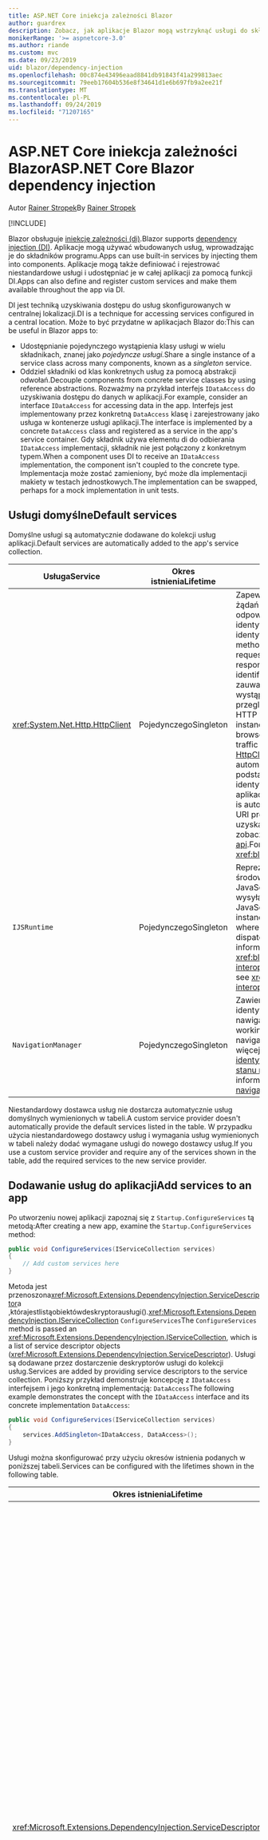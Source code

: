 ```yaml
---
title: ASP.NET Core iniekcja zależności Blazor
author: guardrex
description: Zobacz, jak aplikacje Blazor mogą wstrzyknąć usługi do składników programu.
monikerRange: '>= aspnetcore-3.0'
ms.author: riande
ms.custom: mvc
ms.date: 09/23/2019
uid: blazor/dependency-injection
ms.openlocfilehash: 00c874e43496eaad8841db91843f41a299813aec
ms.sourcegitcommit: 79eeb17604b536e8f34641d1e6b697fb9a2ee21f
ms.translationtype: MT
ms.contentlocale: pl-PL
ms.lasthandoff: 09/24/2019
ms.locfileid: "71207165"
---
```

# <a name="aspnet-core-blazor-dependency-injection"></a><span data-ttu-id="bbd7a-103">ASP.NET Core iniekcja zależności Blazor</span><span class="sxs-lookup"><span data-stu-id="bbd7a-103">ASP.NET Core Blazor dependency injection</span></span>

<span data-ttu-id="bbd7a-104">Autor [Rainer Stropek](https://www.timecockpit.com)</span><span class="sxs-lookup"><span data-stu-id="bbd7a-104">By [Rainer Stropek](https://www.timecockpit.com)</span></span>

[!INCLUDE[](~/includes/blazorwasm-preview-notice.md)]

<span data-ttu-id="bbd7a-105">Blazor obsługuje [iniekcję zależności (di)](xref:fundamentals/dependency-injection).</span><span class="sxs-lookup"><span data-stu-id="bbd7a-105">Blazor supports [dependency injection (DI)](xref:fundamentals/dependency-injection).</span></span> <span data-ttu-id="bbd7a-106">Aplikacje mogą używać wbudowanych usług, wprowadzając je do składników programu.</span><span class="sxs-lookup"><span data-stu-id="bbd7a-106">Apps can use built-in services by injecting them into components.</span></span> <span data-ttu-id="bbd7a-107">Aplikacje mogą także definiować i rejestrować niestandardowe usługi i udostępniać je w całej aplikacji za pomocą funkcji DI.</span><span class="sxs-lookup"><span data-stu-id="bbd7a-107">Apps can also define and register custom services and make them available throughout the app via DI.</span></span>

<span data-ttu-id="bbd7a-108">DI jest techniką uzyskiwania dostępu do usług skonfigurowanych w centralnej lokalizacji.</span><span class="sxs-lookup"><span data-stu-id="bbd7a-108">DI is a technique for accessing services configured in a central location.</span></span> <span data-ttu-id="bbd7a-109">Może to być przydatne w aplikacjach Blazor do:</span><span class="sxs-lookup"><span data-stu-id="bbd7a-109">This can be useful in Blazor apps to:</span></span>

* <span data-ttu-id="bbd7a-110">Udostępnianie pojedynczego wystąpienia klasy usługi w wielu składnikach, znanej jako *pojedyncze usługi.*</span><span class="sxs-lookup"><span data-stu-id="bbd7a-110">Share a single instance of a service class across many components, known as a *singleton* service.</span></span>
* <span data-ttu-id="bbd7a-111">Oddziel składniki od klas konkretnych usług za pomocą abstrakcji odwołań.</span><span class="sxs-lookup"><span data-stu-id="bbd7a-111">Decouple components from concrete service classes by using reference abstractions.</span></span> <span data-ttu-id="bbd7a-112">Rozważmy na przykład interfejs `IDataAccess` do uzyskiwania dostępu do danych w aplikacji.</span><span class="sxs-lookup"><span data-stu-id="bbd7a-112">For example, consider an interface `IDataAccess` for accessing data in the app.</span></span> <span data-ttu-id="bbd7a-113">Interfejs jest implementowany przez konkretną `DataAccess` klasę i zarejestrowany jako usługa w kontenerze usługi aplikacji.</span><span class="sxs-lookup"><span data-stu-id="bbd7a-113">The interface is implemented by a concrete `DataAccess` class and registered as a service in the app's service container.</span></span> <span data-ttu-id="bbd7a-114">Gdy składnik używa elementu di do odbierania `IDataAccess` implementacji, składnik nie jest połączony z konkretnym typem.</span><span class="sxs-lookup"><span data-stu-id="bbd7a-114">When a component uses DI to receive an `IDataAccess` implementation, the component isn't coupled to the concrete type.</span></span> <span data-ttu-id="bbd7a-115">Implementacja może zostać zamieniony, być może dla implementacji makiety w testach jednostkowych.</span><span class="sxs-lookup"><span data-stu-id="bbd7a-115">The implementation can be swapped, perhaps for a mock implementation in unit tests.</span></span>

## <a name="default-services"></a><span data-ttu-id="bbd7a-116">Usługi domyślne</span><span class="sxs-lookup"><span data-stu-id="bbd7a-116">Default services</span></span>

<span data-ttu-id="bbd7a-117">Domyślne usługi są automatycznie dodawane do kolekcji usług aplikacji.</span><span class="sxs-lookup"><span data-stu-id="bbd7a-117">Default services are automatically added to the app's service collection.</span></span>

| <span data-ttu-id="bbd7a-118">Usługa</span><span class="sxs-lookup"><span data-stu-id="bbd7a-118">Service</span></span> | <span data-ttu-id="bbd7a-119">Okres istnienia</span><span class="sxs-lookup"><span data-stu-id="bbd7a-119">Lifetime</span></span> | <span data-ttu-id="bbd7a-120">Opis</span><span class="sxs-lookup"><span data-stu-id="bbd7a-120">Description</span></span> |
| ------- | -------- | ----------- |
| <xref:System.Net.Http.HttpClient> | <span data-ttu-id="bbd7a-121">Pojedynczego</span><span class="sxs-lookup"><span data-stu-id="bbd7a-121">Singleton</span></span> | <span data-ttu-id="bbd7a-122">Zapewnia metody wysyłania żądań HTTP i odbierania odpowiedzi HTTP z zasobu identyfikowanego przez identyfikator URI.</span><span class="sxs-lookup"><span data-stu-id="bbd7a-122">Provides methods for sending HTTP requests and receiving HTTP responses from a resource identified by a URI.</span></span> <span data-ttu-id="bbd7a-123">Należy zauważyć, że to `HttpClient` wystąpienie programu używa przeglądarki do obsługi ruchu HTTP w tle.</span><span class="sxs-lookup"><span data-stu-id="bbd7a-123">Note that this instance of `HttpClient` uses the browser for handling the HTTP traffic in the background.</span></span> <span data-ttu-id="bbd7a-124">[HttpClient. BaseAddress](xref:System.Net.Http.HttpClient.BaseAddress) jest automatycznie ustawiany na podstawowy prefiks identyfikatora URI aplikacji.</span><span class="sxs-lookup"><span data-stu-id="bbd7a-124">[HttpClient.BaseAddress](xref:System.Net.Http.HttpClient.BaseAddress) is automatically set to the base URI prefix of the app.</span></span> <span data-ttu-id="bbd7a-125">Aby uzyskać więcej informacji, zobacz <xref:blazor/call-web-api>.</span><span class="sxs-lookup"><span data-stu-id="bbd7a-125">For more information, see <xref:blazor/call-web-api>.</span></span> |
| `IJSRuntime` | <span data-ttu-id="bbd7a-126">Pojedynczego</span><span class="sxs-lookup"><span data-stu-id="bbd7a-126">Singleton</span></span> | <span data-ttu-id="bbd7a-127">Reprezentuje wystąpienie środowiska uruchomieniowego JavaScript, w którym są wysyłane wywołania języka JavaScript.</span><span class="sxs-lookup"><span data-stu-id="bbd7a-127">Represents an instance of a JavaScript runtime where JavaScript calls are dispatched.</span></span> <span data-ttu-id="bbd7a-128">Aby uzyskać więcej informacji, zobacz <xref:blazor/javascript-interop>.</span><span class="sxs-lookup"><span data-stu-id="bbd7a-128">For more information, see <xref:blazor/javascript-interop>.</span></span> |
| `NavigationManager` | <span data-ttu-id="bbd7a-129">Pojedynczego</span><span class="sxs-lookup"><span data-stu-id="bbd7a-129">Singleton</span></span> | <span data-ttu-id="bbd7a-130">Zawiera pomocników do pracy z identyfikatorami URI i stanem nawigacji.</span><span class="sxs-lookup"><span data-stu-id="bbd7a-130">Contains helpers for working with URIs and navigation state.</span></span> <span data-ttu-id="bbd7a-131">Aby uzyskać więcej informacji, zobacz [identyfikatory URI i pomocnika stanu nawigacji](xref:blazor/routing#uri-and-navigation-state-helpers).</span><span class="sxs-lookup"><span data-stu-id="bbd7a-131">For more information, see [URI and navigation state helpers](xref:blazor/routing#uri-and-navigation-state-helpers).</span></span> |

<span data-ttu-id="bbd7a-132">Niestandardowy dostawca usług nie dostarcza automatycznie usług domyślnych wymienionych w tabeli.</span><span class="sxs-lookup"><span data-stu-id="bbd7a-132">A custom service provider doesn't automatically provide the default services listed in the table.</span></span> <span data-ttu-id="bbd7a-133">W przypadku użycia niestandardowego dostawcy usług i wymagania usług wymienionych w tabeli należy dodać wymagane usługi do nowego dostawcy usług.</span><span class="sxs-lookup"><span data-stu-id="bbd7a-133">If you use a custom service provider and require any of the services shown in the table, add the required services to the new service provider.</span></span>

## <a name="add-services-to-an-app"></a><span data-ttu-id="bbd7a-134">Dodawanie usług do aplikacji</span><span class="sxs-lookup"><span data-stu-id="bbd7a-134">Add services to an app</span></span>

<span data-ttu-id="bbd7a-135">Po utworzeniu nowej aplikacji zapoznaj się z `Startup.ConfigureServices` tą metodą:</span><span class="sxs-lookup"><span data-stu-id="bbd7a-135">After creating a new app, examine the `Startup.ConfigureServices` method:</span></span>

```csharp
public void ConfigureServices(IServiceCollection services)
{
    // Add custom services here
}
```

<span data-ttu-id="bbd7a-136">Metoda jest przenoszona<xref:Microsoft.Extensions.DependencyInjection.ServiceDescriptor>a ,którajestlistąobiektówdeskryptorausługi().<xref:Microsoft.Extensions.DependencyInjection.IServiceCollection> `ConfigureServices`</span><span class="sxs-lookup"><span data-stu-id="bbd7a-136">The `ConfigureServices` method is passed an <xref:Microsoft.Extensions.DependencyInjection.IServiceCollection>, which is a list of service descriptor objects (<xref:Microsoft.Extensions.DependencyInjection.ServiceDescriptor>).</span></span> <span data-ttu-id="bbd7a-137">Usługi są dodawane przez dostarczenie deskryptorów usługi do kolekcji usług.</span><span class="sxs-lookup"><span data-stu-id="bbd7a-137">Services are added by providing service descriptors to the service collection.</span></span> <span data-ttu-id="bbd7a-138">Poniższy przykład demonstruje koncepcję z `IDataAccess` interfejsem i jego konkretną implementacją: `DataAccess`</span><span class="sxs-lookup"><span data-stu-id="bbd7a-138">The following example demonstrates the concept with the `IDataAccess` interface and its concrete implementation `DataAccess`:</span></span>

```csharp
public void ConfigureServices(IServiceCollection services)
{
    services.AddSingleton<IDataAccess, DataAccess>();
}
```

<span data-ttu-id="bbd7a-139">Usługi można skonfigurować przy użyciu okresów istnienia podanych w poniższej tabeli.</span><span class="sxs-lookup"><span data-stu-id="bbd7a-139">Services can be configured with the lifetimes shown in the following table.</span></span>

| <span data-ttu-id="bbd7a-140">Okres istnienia</span><span class="sxs-lookup"><span data-stu-id="bbd7a-140">Lifetime</span></span> | <span data-ttu-id="bbd7a-141">Opis</span><span class="sxs-lookup"><span data-stu-id="bbd7a-141">Description</span></span> |
| -------- | ----------- |
| <xref:Microsoft.Extensions.DependencyInjection.ServiceDescriptor.Scoped*> | <span data-ttu-id="bbd7a-142">Aplikacje webassembly Blazor nie mają obecnie koncepcji DI Scopes.</span><span class="sxs-lookup"><span data-stu-id="bbd7a-142">Blazor WebAssembly apps don't currently have a concept of DI scopes.</span></span> <span data-ttu-id="bbd7a-143">`Scoped`-zarejestrowane usługi zachowują `Singleton` się jak usługi.</span><span class="sxs-lookup"><span data-stu-id="bbd7a-143">`Scoped`-registered services behave like `Singleton` services.</span></span> <span data-ttu-id="bbd7a-144">Jednak model hostingu serwera Blazor obsługuje `Scoped` okres istnienia.</span><span class="sxs-lookup"><span data-stu-id="bbd7a-144">However, the Blazor Server hosting model supports the `Scoped` lifetime.</span></span> <span data-ttu-id="bbd7a-145">W aplikacjach Blazor Server Rejestracja usługi w zakresie jest objęta zakresem *połączenia*.</span><span class="sxs-lookup"><span data-stu-id="bbd7a-145">In Blazor Server apps, a scoped service registration is scoped to the *connection*.</span></span> <span data-ttu-id="bbd7a-146">Z tego powodu użycie usług objętych zakresem jest preferowane dla usług, które powinny być objęte zakresem bieżącego użytkownika, nawet jeśli bieżącym celem jest uruchomienie po stronie klienta w przeglądarce.</span><span class="sxs-lookup"><span data-stu-id="bbd7a-146">For this reason, using scoped services is preferred for services that should be scoped to the current user, even if the current intent is to run client-side in the browser.</span></span> |
| <xref:Microsoft.Extensions.DependencyInjection.ServiceDescriptor.Singleton*> | <span data-ttu-id="bbd7a-147">DI tworzy *pojedyncze wystąpienie* usługi.</span><span class="sxs-lookup"><span data-stu-id="bbd7a-147">DI creates a *single instance* of the service.</span></span> <span data-ttu-id="bbd7a-148">Wszystkie składniki wymagające `Singleton` usługi odbierają wystąpienie tej samej usługi.</span><span class="sxs-lookup"><span data-stu-id="bbd7a-148">All components requiring a `Singleton` service receive an instance of the same service.</span></span> |
| <xref:Microsoft.Extensions.DependencyInjection.ServiceDescriptor.Transient*> | <span data-ttu-id="bbd7a-149">Za każdym razem, gdy składnik uzyskuje wystąpienie `Transient` usługi z kontenera usługi, otrzymuje *nowe wystąpienie* usługi.</span><span class="sxs-lookup"><span data-stu-id="bbd7a-149">Whenever a component obtains an instance of a `Transient` service from the service container, it receives a *new instance* of the service.</span></span> |

<span data-ttu-id="bbd7a-150">System DI jest oparty na systemie DI w ASP.NET Core.</span><span class="sxs-lookup"><span data-stu-id="bbd7a-150">The DI system is based on the DI system in ASP.NET Core.</span></span> <span data-ttu-id="bbd7a-151">Aby uzyskać więcej informacji, zobacz <xref:fundamentals/dependency-injection>.</span><span class="sxs-lookup"><span data-stu-id="bbd7a-151">For more information, see <xref:fundamentals/dependency-injection>.</span></span>

## <a name="request-a-service-in-a-component"></a><span data-ttu-id="bbd7a-152">Żądanie usługi w składniku</span><span class="sxs-lookup"><span data-stu-id="bbd7a-152">Request a service in a component</span></span>

<span data-ttu-id="bbd7a-153">Po dodaniu usług do kolekcji usług należy wstrzyknąć usługi do składników za pomocą [ \@dyrektywy wstrzyknięcia](xref:mvc/views/razor#inject) Razor.</span><span class="sxs-lookup"><span data-stu-id="bbd7a-153">After services are added to the service collection, inject the services into the components using the [\@inject](xref:mvc/views/razor#inject) Razor directive.</span></span> <span data-ttu-id="bbd7a-154">`@inject`ma dwa parametry:</span><span class="sxs-lookup"><span data-stu-id="bbd7a-154">`@inject` has two parameters:</span></span>

* <span data-ttu-id="bbd7a-155">Wpisz &ndash; typ usługi do dodania.</span><span class="sxs-lookup"><span data-stu-id="bbd7a-155">Type &ndash; The type of the service to inject.</span></span>
* <span data-ttu-id="bbd7a-156">Właściwość &ndash; nazwa właściwości otrzymującej wstrzykiwanej usługi App Service.</span><span class="sxs-lookup"><span data-stu-id="bbd7a-156">Property &ndash; The name of the property receiving the injected app service.</span></span> <span data-ttu-id="bbd7a-157">Właściwość nie wymaga ręcznego tworzenia.</span><span class="sxs-lookup"><span data-stu-id="bbd7a-157">The property doesn't require manual creation.</span></span> <span data-ttu-id="bbd7a-158">Kompilator tworzy właściwość.</span><span class="sxs-lookup"><span data-stu-id="bbd7a-158">The compiler creates the property.</span></span>

<span data-ttu-id="bbd7a-159">Aby uzyskać więcej informacji, zobacz <xref:mvc/views/dependency-injection>.</span><span class="sxs-lookup"><span data-stu-id="bbd7a-159">For more information, see <xref:mvc/views/dependency-injection>.</span></span>

<span data-ttu-id="bbd7a-160">Użyj wielu `@inject` instrukcji, aby wstrzyknąć różne usługi.</span><span class="sxs-lookup"><span data-stu-id="bbd7a-160">Use multiple `@inject` statements to inject different services.</span></span>

<span data-ttu-id="bbd7a-161">Poniższy przykład pokazuje, jak używać `@inject`.</span><span class="sxs-lookup"><span data-stu-id="bbd7a-161">The following example shows how to use `@inject`.</span></span> <span data-ttu-id="bbd7a-162">Implementowanie `Services.IDataAccess` usługi jest wstrzykiwane do właściwości `DataRepository`składnika.</span><span class="sxs-lookup"><span data-stu-id="bbd7a-162">The service implementing `Services.IDataAccess` is injected into the component's property `DataRepository`.</span></span> <span data-ttu-id="bbd7a-163">Zwróć uwagę, jak kod używa `IDataAccess` tylko abstrakcji:</span><span class="sxs-lookup"><span data-stu-id="bbd7a-163">Note how the code is only using the `IDataAccess` abstraction:</span></span>

[!code-cshtml[](dependency-injection/samples_snapshot/3.x/CustomerList.razor?highlight=2-3,23)]

<span data-ttu-id="bbd7a-164">Wewnętrznie wygenerowana Właściwość (`DataRepository`) jest uzupełniona `InjectAttribute` atrybutem.</span><span class="sxs-lookup"><span data-stu-id="bbd7a-164">Internally, the generated property (`DataRepository`) is decorated with the `InjectAttribute` attribute.</span></span> <span data-ttu-id="bbd7a-165">Zazwyczaj ten atrybut nie jest używany bezpośrednio.</span><span class="sxs-lookup"><span data-stu-id="bbd7a-165">Typically, this attribute isn't used directly.</span></span> <span data-ttu-id="bbd7a-166">Jeśli klasa podstawowa jest wymagana dla składników i właściwości wstrzykiwane są również wymagane dla klasy bazowej, należy ręcznie dodać `InjectAttribute`:</span><span class="sxs-lookup"><span data-stu-id="bbd7a-166">If a base class is required for components and injected properties are also required for the base class, manually add the `InjectAttribute`:</span></span>

```csharp
public class ComponentBase : IComponent
{
    // DI works even if using the InjectAttribute in a component's base class.
    [Inject]
    protected IDataAccess DataRepository { get; set; }
    ...
}
```

<span data-ttu-id="bbd7a-167">W składnikach pochodnych klasy `@inject` bazowej dyrektywa nie jest wymagana.</span><span class="sxs-lookup"><span data-stu-id="bbd7a-167">In components derived from the base class, the `@inject` directive isn't required.</span></span> <span data-ttu-id="bbd7a-168">`InjectAttribute` Klasa bazowa jest wystarczająca:</span><span class="sxs-lookup"><span data-stu-id="bbd7a-168">The `InjectAttribute` of the base class is sufficient:</span></span>

```cshtml
@page "/demo"
@inherits ComponentBase

<h1>Demo Component</h1>
```

## <a name="use-di-in-services"></a><span data-ttu-id="bbd7a-169">Korzystanie z usług DI w</span><span class="sxs-lookup"><span data-stu-id="bbd7a-169">Use DI in services</span></span>

<span data-ttu-id="bbd7a-170">Złożone usługi mogą wymagać dodatkowych usług.</span><span class="sxs-lookup"><span data-stu-id="bbd7a-170">Complex services might require additional services.</span></span> <span data-ttu-id="bbd7a-171">W poprzednim przykładzie `DataAccess` może być `HttpClient` wymagana usługa domyślna.</span><span class="sxs-lookup"><span data-stu-id="bbd7a-171">In the prior example, `DataAccess` might require the `HttpClient` default service.</span></span> <span data-ttu-id="bbd7a-172">`@inject`(lub `InjectAttribute`) nie jest dostępny do użytku w usługach.</span><span class="sxs-lookup"><span data-stu-id="bbd7a-172">`@inject` (or the `InjectAttribute`) isn't available for use in services.</span></span> <span data-ttu-id="bbd7a-173">Zamiast tego należy użyć *iniekcji konstruktora* .</span><span class="sxs-lookup"><span data-stu-id="bbd7a-173">*Constructor injection* must be used instead.</span></span> <span data-ttu-id="bbd7a-174">Wymagane usługi są dodawane przez dodanie parametrów do konstruktora usługi.</span><span class="sxs-lookup"><span data-stu-id="bbd7a-174">Required services are added by adding parameters to the service's constructor.</span></span> <span data-ttu-id="bbd7a-175">Gdy program DI tworzy usługę, rozpoznaje usługi, których wymaga w konstruktorze i udostępnia je odpowiednio.</span><span class="sxs-lookup"><span data-stu-id="bbd7a-175">When DI creates the service, it recognizes the services it requires in the constructor and provides them accordingly.</span></span>

```csharp
public class DataAccess : IDataAccess
{
    // The constructor receives an HttpClient via dependency
    // injection. HttpClient is a default service.
    public DataAccess(HttpClient client)
    {
        ...
    }
}
```

<span data-ttu-id="bbd7a-176">Wymagania wstępne dotyczące iniekcji konstruktora:</span><span class="sxs-lookup"><span data-stu-id="bbd7a-176">Prerequisites for constructor injection:</span></span>

* <span data-ttu-id="bbd7a-177">Jeden Konstruktor musi istnieć, którego argumenty mogą być zrealizowane przez DI.</span><span class="sxs-lookup"><span data-stu-id="bbd7a-177">One constructor must exist whose arguments can all be fulfilled by DI.</span></span> <span data-ttu-id="bbd7a-178">Dodatkowe parametry, które nie są objęte przez DI, są dozwolone, jeśli określają wartości domyślne.</span><span class="sxs-lookup"><span data-stu-id="bbd7a-178">Additional parameters not covered by DI are allowed if they specify default values.</span></span>
* <span data-ttu-id="bbd7a-179">Odpowiedni Konstruktor musi być *publiczny*.</span><span class="sxs-lookup"><span data-stu-id="bbd7a-179">The applicable constructor must be *public*.</span></span>
* <span data-ttu-id="bbd7a-180">Musi istnieć jeden odpowiedni Konstruktor.</span><span class="sxs-lookup"><span data-stu-id="bbd7a-180">One applicable constructor must exist.</span></span> <span data-ttu-id="bbd7a-181">W przypadku niejednoznaczności, polecenie DI zgłasza wyjątek.</span><span class="sxs-lookup"><span data-stu-id="bbd7a-181">In case of an ambiguity, DI throws an exception.</span></span>

## <a name="utility-base-component-classes-to-manage-a-di-scope"></a><span data-ttu-id="bbd7a-182">Klasy składników podstawowych narzędzi do zarządzania DI zakresem</span><span class="sxs-lookup"><span data-stu-id="bbd7a-182">Utility base component classes to manage a DI scope</span></span>

<span data-ttu-id="bbd7a-183">W przypadku aplikacji ASP.NET Core usługi o określonym zakresie są zwykle objęte zakresem bieżącego żądania.</span><span class="sxs-lookup"><span data-stu-id="bbd7a-183">In ASP.NET Core apps, scoped services are typically scoped to the current request.</span></span> <span data-ttu-id="bbd7a-184">Po zakończeniu żądania wszystkie usługi w zakresie lub przejściowym są usuwane przez system DI.</span><span class="sxs-lookup"><span data-stu-id="bbd7a-184">After the request completes, any scoped or transient services are disposed by the DI system.</span></span> <span data-ttu-id="bbd7a-185">W aplikacjach serwera Blazor zakres żądań jest stosowany przez czas trwania połączenia klienta, co może spowodować, że usługi przejściowe i w zakresie są znacznie dłuższe niż oczekiwano.</span><span class="sxs-lookup"><span data-stu-id="bbd7a-185">In Blazor Server apps, the request scope lasts for the duration of the client connection, which can result in transient and scoped services living much longer than expected.</span></span>

<span data-ttu-id="bbd7a-186">Aby zakres usług był okresem istnienia składnika, można użyć `OwningComponentBase` klas i. `OwningComponentBase<TService>`</span><span class="sxs-lookup"><span data-stu-id="bbd7a-186">To scope services to the lifetime of a component, can use the `OwningComponentBase` and `OwningComponentBase<TService>` base classes.</span></span> <span data-ttu-id="bbd7a-187">Te klasy bazowe uwidaczniają `ScopedServices` właściwość typu `IServiceProvider` , który rozwiązuje usługi, które są objęte zakresem czasu istnienia składnika.</span><span class="sxs-lookup"><span data-stu-id="bbd7a-187">These base classes expose a `ScopedServices` property of type `IServiceProvider` that resolve services that are scoped to the lifetime of the component.</span></span> <span data-ttu-id="bbd7a-188">Aby utworzyć składnik, który dziedziczy z klasy podstawowej w Razor, użyj `@inherits` dyrektywy.</span><span class="sxs-lookup"><span data-stu-id="bbd7a-188">To author a component that inherits from a base class in Razor, use the `@inherits` directive.</span></span>

```cshtml
@page "/users"
@attribute [Authorize]
@inherits OwningComponentBase<Data.ApplicationDbContext>

<h1>Users (@Service.Users.Count())</h1>
<ul>
    @foreach (var user in Service.Users)
    {
        <li>@user.UserName</li>
    }
</ul>
```

> [!NOTE]
> <span data-ttu-id="bbd7a-189">Usługi wprowadzone do składnika przy użyciu `@inject` `InjectAttribute` lub nie są tworzone w zakresie składnika i są powiązane z zakresem żądania.</span><span class="sxs-lookup"><span data-stu-id="bbd7a-189">Services injected into the component using `@inject` or the `InjectAttribute` aren't created in the component's scope and are tied to the request scope.</span></span>

## <a name="additional-resources"></a><span data-ttu-id="bbd7a-190">Dodatkowe zasoby</span><span class="sxs-lookup"><span data-stu-id="bbd7a-190">Additional resources</span></span>

* <xref:fundamentals/dependency-injection>
* <xref:mvc/views/dependency-injection>
